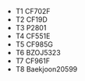 - T1 CF702F
- T2 CF19D
- T3 P2801
- T4 CF551E
- T5 CF985G
- T6 BZOJ5323
- T7 CF961F
- T8 Baekjoon20599